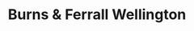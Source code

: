 ---
title: "Burns & Ferrall Wellington"
url: /te-aro-wellington/burns-and-ferrall-wellington/
shop: kitchen
---